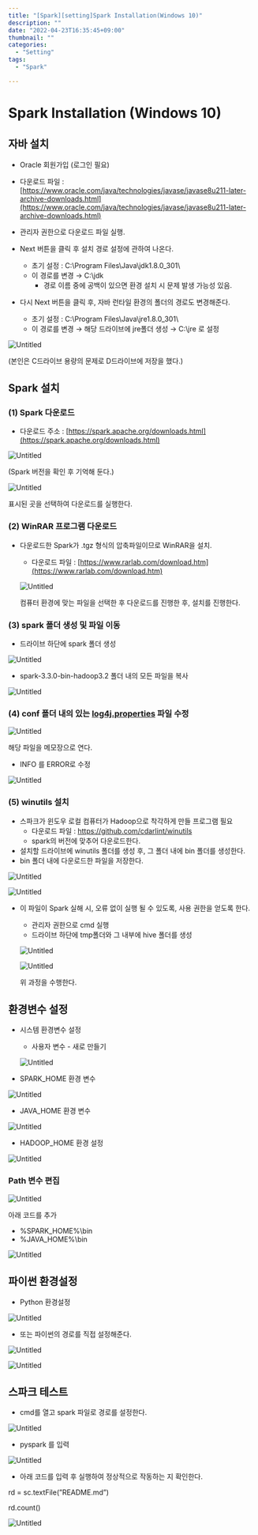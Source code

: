 ```yaml
---
title: "[Spark][setting]Spark Installation(Windows 10)"
description: ""
date: "2022-04-23T16:35:45+09:00"
thumbnail: ""
categories:
  - "Setting"
tags:
  - "Spark"

---
```

# Spark Installation (Windows 10)

## 자바 설치

- Oracle 회원가입 (로그인 필요)
- 다운로드 파일 : [https://www.oracle.com/java/technologies/javase/javase8u211-later-archive-downloads.html](https://www.oracle.com/java/technologies/javase/javase8u211-later-archive-downloads.html)

- 관리자 권한으로 다운로드 파일 실행.
- Next 버튼을 클릭 후 설치 경로 설정에 관하여 나온다.
    - 초기 설정 : C:\Program Files\Java\jdk1.8.0_301\
    - 이 경로를 변경 → C:\jdk
        - 경로 이름 중에 공백이 있으면 환경 설치 시 문제 발생 가능성 있음.
- 다시 Next 버튼을 클릭 후, 자바 런타일 환경의 폴더의 경로도 변경해준다.
    - 초기 설정 :  C:\Program Files\Java\jre1.8.0_301\
    - 이 경로를 변경 → 해당 드라이브에 jre폴더 생성 → C:\jre 로 설정

![Untitled](/images/setting_images/spark_installation_windows_10/Untitled.png)

(본인은 C드라이브 용량의 문제로 D드라이브에 저장을 했다.)

## Spark 설치

### (1) Spark 다운로드

- 다운로드 주소 : [https://spark.apache.org/downloads.html](https://spark.apache.org/downloads.html)

![Untitled](/images/setting_images/spark_installation_windows_10/Untitled_1.png)

(Spark 버전을 확인 후 기억해 둔다.)

![Untitled](/images/setting_images/spark_installation_windows_10/Untitled_2.png)

표시된 곳을 선택하여 다운로드를 실행한다. 

### (2) WinRAR 프로그램 다운로드

- 다운로드한 Spark가 .tgz 형식의 압축파일이므로 WinRAR을 설치.
    - 다운로드 파일 :  [https://www.rarlab.com/download.htm](https://www.rarlab.com/download.htm)
    
    ![Untitled](/images/setting_images/spark_installation_windows_10/Untitled_3.png)
    
    컴퓨터 환경에 맞는 파일을 선택한 후 다운로드를 진행한 후, 설치를 진행한다.
    

### (3) spark 폴더 생성 및 파일 이동

- 드라이브 하단에 spark 폴더 생성

![Untitled](/images/setting_images/spark_installation_windows_10/Untitled_4.png)

- spark-3.3.0-bin-hadoop3.2 폴더 내의 모든 파일을 복사

![Untitled](/images/setting_images/spark_installation_windows_10/Untitled_5.png)

### (4) conf 폴더 내의 있는 [log4j.properties](http://log4j.properties) 파일 수정

![Untitled](/images/setting_images/spark_installation_windows_10/Untitled_6.png)

해당 파일을 메모장으로 연다. 

- INFO 를 ERROR로 수정

![Untitled](/images/setting_images/spark_installation_windows_10/Untitled_7.png)

### (5) winutils 설치

- 스파크가 윈도우 로컬 컴퓨터가 Hadoop으로 착각하게 만들 프로그램 필요
    - 다운로드 파일 : https://github.com/cdarlint/winutils
    - spark의 버전에 맞추어 다운로드한다.
- 설치할 드라이브에 winutils 폴더를 생성 후, 그 폴더 내에 bin 폴더를 생성한다.
- bin 폴더 내에 다운로드한 파일을 저장한다.

![Untitled](/images/setting_images/spark_installation_windows_10/Untitled_8.png)

![Untitled](/images/setting_images/spark_installation_windows_10/Untitled_9.png)

- 이 파일이 Spark 실해 시, 오류 없이 실행 될 수 있도록, 사용 권한을 얻도록 한다.
    - 관리자 권한으로  cmd 실행
    - 드라이브 하단에 tmp폴더와 그 내부에 hive 폴더를 생성
    
    ![Untitled](/images/setting_images/spark_installation_windows_10/Untitled_10.png)
    
    ![Untitled](/images/setting_images/spark_installation_windows_10/Untitled_11.png)
    
    위 과정을 수행한다.
    

## 환경변수 설정

- 시스템 환경변수 설정
    - 사용자 변수 - 새로 만들기
    
    ![Untitled](/images/setting_images/spark_installation_windows_10/Untitled_12.png)
    

- SPARK_HOME 환경 변수

![Untitled](/images/setting_images/spark_installation_windows_10/Untitled_13.png)

- JAVA_HOME 환경 변수

![Untitled](/images/setting_images/spark_installation_windows_10/Untitled_14.png)

- HADOOP_HOME 환경 설정

![Untitled](/images/setting_images/spark_installation_windows_10/Untitled_15.png)

### Path 변수 편집

![Untitled](/images/setting_images/spark_installation_windows_10/Untitled_16.png)

아래 코드를 추가

- %SPARK_HOME%\bin
- %JAVA_HOME%\bin

![Untitled](/images/setting_images/spark_installation_windows_10/Untitled_17.png)

## 파이썬 환경설정

- Python 환경설정

![Untitled](/images/setting_images/spark_installation_windows_10/Untitled_18.png)

- 또는 파이썬의 경로를 직접 설정해준다.

![Untitled](/images/setting_images/spark_installation_windows_10/Untitled_19.png)

![Untitled](/images/setting_images/spark_installation_windows_10/Untitled_20.png)

## 스파크 테스트

- cmd를 열고 spark 파일로 경로를 설정한다.

![Untitled](/images/setting_images/spark_installation_windows_10/Untitled_21.png)

- pyspark 를 입력

![Untitled](/images/setting_images/spark_installation_windows_10/Untitled_22.png)

- 아래 코드를 입력 후 실행하여 정상적으로 작동하는 지 확인한다.

rd = sc.textFile(”README.md”)

rd.count()

![Untitled](/images/setting_images/spark_installation_windows_10/Untitled_23.png)